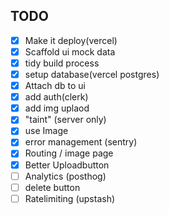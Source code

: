 ## TODO

- [x] Make it deploy(vercel)
- [x] Scaffold ui mock data
- [x] tidy build process
- [x] setup database(vercel postgres)
- [x] Attach db to ui
- [x] add auth(clerk)
- [x] add img uplaod
- [x] "taint" (server only)
- [x] use Image
- [x] error management (sentry)
- [x] Routing / image page
- [x] Better Uploadbutton
- [ ] Analytics (posthog)
- [ ] delete button
- [ ] Ratelimiting (upstash)

